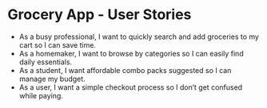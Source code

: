 # Grocery App - User Stories

- As a busy professional, I want to quickly search and add groceries to my cart so I can save time.  
- As a homemaker, I want to browse by categories so I can easily find daily essentials.  
- As a student, I want affordable combo packs suggested so I can manage my budget.  
- As a user, I want a simple checkout process so I don’t get confused while paying.  
